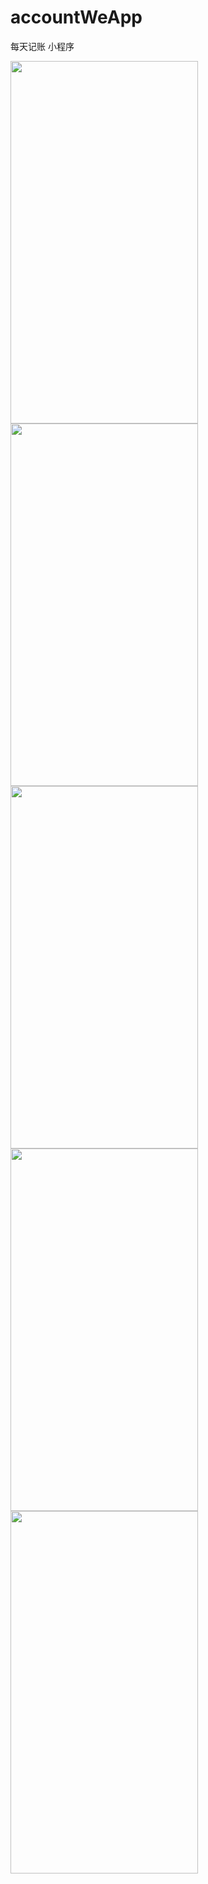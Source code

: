 # accountWeApp
每天记账 小程序

<img src="https://i.loli.net/2019/02/19/5c6b9cf797599.png" width = "300" height = "580" />

<img src="https://i.loli.net/2019/02/19/5c6b95c815d5d.jpg" width = "300" height = "580"  />
<img src="https://i.loli.net/2019/02/19/5c6b95c83a8d8.jpg" width = "300" height = "580"  />
<img src="https://i.loli.net/2019/02/19/5c6b95ca9aec7.jpg" width = "300" height = "580"  />
<img src="https://i.loli.net/2019/02/19/5c6b95cae2ea2.jpg" width = "300" height = "580"  />
